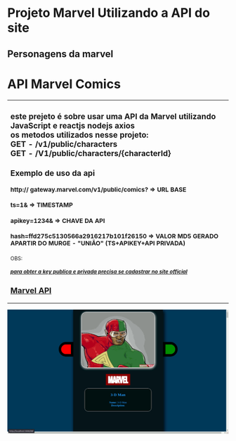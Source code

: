# Projeto Marvel Utilizando a API do site 

## Personagens da marvel

# API Marvel Comics

<table>
    <tr>
        <td>
        <sub>
       	 	<h2>
 	                este prejeto é sobre usar uma API da Marvel utilizando JavaScript e reactjs nodejs axios</br>
		os metodos utilizados nesse projeto:</br>
		GET - /v1/public/characters </br>
			GET - /V1/public/characters/{characterId}</br>
			<h2>Exemplo de uso da api</h2>
			<h3>http:// gateway.marvel.com/v1/public/comics? => URL BASE</h3>
	                <h3>ts=1& => TIMESTAMP</h3>
			<h3>apikey=1234& => CHAVE DA API</h3>
			<h3>hash=ffd275c5130566a2916217b101f26150 => VALOR MD5 GERADO APARTIR DO MURGE - "UNIÃO" (TS+APIKEY+API PRIVADA)</h3>
			<span>OBS:  </span><h5><a href="https://developer.marvel.com/account">para obter a key publica e privada precisa se cadastrar no site official</h5></a>
       	 	</h2>
		<h2><a href="https://developer.marvel.com/docs">Marvel API</a></h2>
        </sub>
        </td>
    </tr>
</table>
				

<img src="src/img/marvelprojeto.gif" alt="Markdown Monster icon" style="float: left; margin-right: 10px;" />



